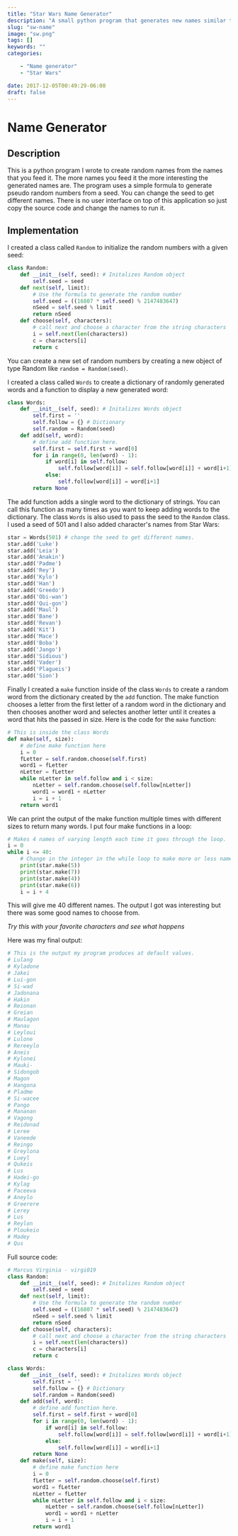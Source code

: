 ```yaml
---
title: "Star Wars Name Generator"
description: "A small python program that generates new names similar to the current names that you feed it."
slug: "sw-name"
image: "sw.png"
tags: []
keywords: ""
categories:

    - "Name generator"
    - "Star Wars"

date: 2017-12-05T00:49:29-06:00
draft: false
---
```

# Name Generator

## Description

This is a python program I wrote to create random names from the names that you feed it. The more names you feed it the more interesting the generated names are.
The program uses a simple formula to generate pseudo random numbers from a seed. You can change the seed to get different names. There is no user interface on top of this application so just copy the source code and change the names to run it.

## Implementation

I created a class called `Random` to initialize the random numbers with a given seed:

```python
class Random:
    def __init__(self, seed): # Initalizes Random object
        self.seed = seed
    def next(self, limit):
        # Use the formula to generate the random number
        self.seed = ((16807 * self.seed) % 2147483647)
        nSeed = self.seed % limit
        return nSeed
    def choose(self, characters):
        # call next and choose a character from the string characters
        i = self.next(len(characters))
        c = characters[i]
        return c
```

You can create a new set of random numbers by creating a new object of type Random like `random = Random(seed)`.

I created a class called `Words` to create a dictionary of randomly generated words and a function to display a new generated word:

```python
class Words:
    def __init__(self, seed): # Initalizes Words object
        self.first = ''
        self.follow = {} # Dictionary
        self.random = Random(seed)
    def add(self, word):
        # define add function here.
        self.first = self.first + word[0]
        for i in range(0, len(word) - 1):
            if word[i] in self.follow:
                self.follow[word[i]] = self.follow[word[i]] + word[i+1]
            else:
                self.follow[word[i]] = word[i+1]
        return None
```

The add function adds a single word to the dictionary of strings. You can call this function as many times as you want to keep adding words to the dictionary.
The class `Words` is also used to pass the seed to the `Random` class. I used a seed of 501 and I also added character's names from Star Wars:

```python
star = Words(501) # change the seed to get different names.
star.add('Luke')
star.add('Leia')
star.add('Anakin')
star.add('Padme')
star.add('Rey')
star.add('Kylo')
star.add('Han')
star.add('Greedo')
star.add('Obi-wan')
star.add('Qui-gon')
star.add('Maul')
star.add('Bane')
star.add('Revan')
star.add('Kit')
star.add('Mace')
star.add('Boba')
star.add('Jango')
star.add('Sidious')
star.add('Vader')
star.add('Plagueis')
star.add('Sion')
```

Finally I created a `make` function inside of the class `Words` to create a random word from the dictionary created by the `add` function. The make function chooses a letter from the first letter of a random word in the dictionary and then chooses another word and selectes another letter until it creates a word that hits the passed in size. Here is the code for the `make` function:

```python
# This is inside the class Words
def make(self, size):
    # define make function here
    i = 0
    fLetter = self.random.choose(self.first)
    word1 = fLetter
    nLetter = fLetter
    while nLetter in self.follow and i < size:
        nLetter = self.random.choose(self.follow[nLetter])
        word1 = word1 + nLetter
        i = i + 1
    return word1
```

We can print the output of the make function multiple times with different sizes to return many words. I put four make functions in a loop:

```python
# Makes 4 names of varying length each time it goes through the loop.
i = 0
while i <= 40:
    # Change in the integer in the while loop to make more or less names
    print(star.make(5))
    print(star.make(7))
    print(star.make(4))
    print(star.make(6))
    i = i + 4
```

This will give me 40 different names. The output I got was interesting but there was some good names to choose from.

*Try this with your favorite characters and see what happens*

Here was my final output:

```python
# This is the output my program produces at default values.
# Lulang
# Kyladone
# Jakei
# Lui-gon
# Si-wad
# Jadonana
# Hakin
# Reionan
# Greian
# Maulagon
# Manau
# Leyloui
# Lulone
# Rereeylo
# Aneis
# Kylonei
# Mauki-
# Sidongob
# Magon
# Hangona
# Pladme
# Si-wacee
# Pango
# Mananan
# Vagong
# Reidonad
# Leree
# Vaneede
# Reingo
# Greylona
# Lueyl
# Qukeis
# Lus
# Hadei-go
# Kylag
# Paceeva
# Aneylo
# Greerere
# Lerey
# Lus
# Reylon
# Ploukeio
# Madey
# Qus
```

Full source code:

```python
# Marcus Virginia - virgi019
class Random:
    def __init__(self, seed): # Initalizes Random object
        self.seed = seed
    def next(self, limit):
        # Use the formula to generate the random number
        self.seed = ((16807 * self.seed) % 2147483647)
        nSeed = self.seed % limit
        return nSeed
    def choose(self, characters):
        # call next and choose a character from the string characters
        i = self.next(len(characters))
        c = characters[i]
        return c

class Words:
    def __init__(self, seed): # Initalizes Words object
        self.first = ''
        self.follow = {} # Dictionary
        self.random = Random(seed)
    def add(self, word):
        # define add function here.
        self.first = self.first + word[0]
        for i in range(0, len(word) - 1):
            if word[i] in self.follow:
                self.follow[word[i]] = self.follow[word[i]] + word[i+1]
            else:
                self.follow[word[i]] = word[i+1]
        return None
    def make(self, size):
        # define make function here
        i = 0
        fLetter = self.random.choose(self.first)
        word1 = fLetter
        nLetter = fLetter
        while nLetter in self.follow and i < size:
            nLetter = self.random.choose(self.follow[nLetter])
            word1 = word1 + nLetter
            i = i + 1
        return word1
```